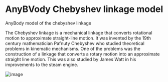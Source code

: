 # AnyBVody Chebyshev linkage model

AnyBody model of the chebyshev linkage

The Chebyshev linkage is a mechanical linkage that converts rotational motion to 
approximate straight-line motion.
It was invented by the 19th century mathematician Pafnuty Chebyshev who studied 
theoretical problems in kinematic mechanisms. One of the problems was the 
construction of a linkage that converts a rotary motion into an approximate 
straight line motion. This was also studied by James Watt in his improvements 
to the steam engine.

![image](https://user-images.githubusercontent.com/25634914/124140597-e5c17380-da88-11eb-9b1c-96f903ca1e0a.png)
